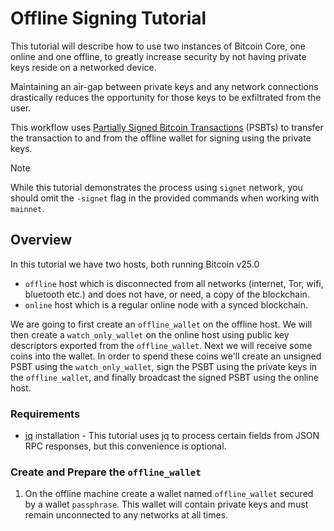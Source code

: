 # Offline Signing Tutorial

This tutorial will describe how to use two instances of Bitcoin Core, one online and one offline, to greatly increase security by not having private keys reside on a networked device.

Maintaining an air-gap between private keys and any network connections drastically reduces the opportunity for those keys to be exfiltrated from the user.

This workflow uses [Partially Signed Bitcoin Transactions](https://github.com/bitcoin/bitcoin/blob/master/doc/psbt.md) (PSBTs) to transfer the transaction to and from the offline wallet for signing using the private keys.

> [!NOTE]
> While this tutorial demonstrates the process using `signet` network, you should omit the `-signet` flag in the provided commands when working with `mainnet`.

## Overview
In this tutorial we have two hosts, both running Bitcoin v25.0

* `offline` host which is disconnected from all networks (internet, Tor, wifi, bluetooth etc.) and does not have, or need, a copy of the blockchain.
* `online` host which is a regular online node with a synced blockchain.

We are going to first create an `offline_wallet` on the offline host. We will then create a `watch_only_wallet` on the online host using public key descriptors exported from the `offline_wallet`. Next we will receive some coins into the wallet. In order to spend these coins we'll create an unsigned PSBT using the `watch_only_wallet`, sign the PSBT using the private keys in the `offline_wallet`, and finally broadcast the signed PSBT using the online host.

### Requirements
- [jq](https://jqlang.github.io/jq/) installation - This tutorial uses jq to process certain fields from JSON RPC responses, but this convenience is optional.

### Create and Prepare the `offline_wallet`

1. On the offline machine create a wallet named `offline_wallet` secured by a wallet `passphrase`. This wallet will contain private keys and must remain unconnected to any networks at all times.
